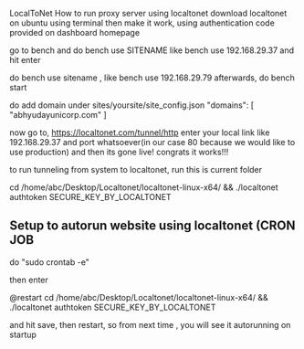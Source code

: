 LocalToNet
How to run proxy server using localtonet
download localtonet on ubuntu using terminal
then make it work, using authentication code provided on dashboard homepage


go to bench and do bench use SITENAME
like bench use 192.168.29.37 and hit enter

do bench use sitename , like bench use 192.168.29.79
afterwards, do bench start


do add domain under sites/yoursite/site_config.json
"domains": [
  "abhyudayunicorp.com"
 ]

now go to,
https://localtonet.com/tunnel/http
enter your local link like 192.168.29.37 and port whatsoever(in our case 80 because we would like to use production) and then its gone live! congrats it works!!!


to run tunneling from system to localtonet, run this is current folder

cd /home/abc/Desktop/Localtonet/localtonet-linux-x64/ && ./localtonet authtoken SECURE_KEY_BY_LOCALTONET

## Setup to autorun website using localtonet (CRON JOB
do "sudo crontab -e"

then enter 

@restart cd /home/abc/Desktop/Localtonet/localtonet-linux-x64/ && ./localtonet authtoken SECURE_KEY_BY_LOCALTONET

and hit save, then restart, so from next time , you will see it autorunning on startup

